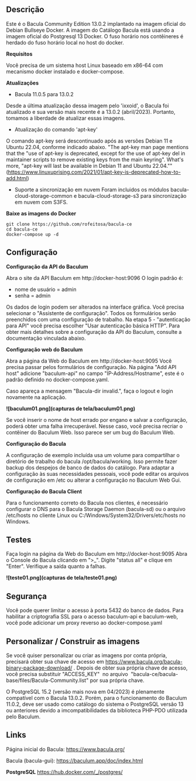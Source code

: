 ## Descrição

Este é o Bacula Community Edition 13.0.2 implantado na imagem oficial do Debian Bullseye Docker. A imagem do Catálogo Bacula está usando a imagem oficial do Postgresql 13 Docker.
O fuso horário nos contêineres é herdado do fuso horário local no host do docker.

**Requisitos**

Você precisa de um sistema host Linux baseado em x86-64 com mecanismo docker instalado e docker-compose.

**Atualizações**

- Bacula 11.0.5 para 13.0.2

Desde a última atualização dessa imagem pelo 'ixxoid', o Bacula foi atualizado e sua versão mais recente é a 13.0.2 (abril/2023). Portanto, tomamos a liberdade de atualizar essas imagens.

- Atualização do comando 'apt-key'

O comando apt-key será descontinuado após as versões Debian 11 e Ubuntu 22.04, conforme indicado abaixo.
"The apt-key man page mentions that the "use of apt-key is deprecated, except for the use of apt-key del in maintainer scripts to remove existing keys from the main keyring". What's more, "apt-key will last be available in Debian 11 and Ubuntu 22.04."" (https://www.linuxuprising.com/2021/01/apt-key-is-deprecated-how-to-add.html)

- Suporte a sincronização em nuvem
Foram incluidos os módulos bacula-cloud-storage-common e bacula-cloud-storage-s3 para sincronização em nuvem com S3FS.

**Baixe as imagens do Docker**

```
git clone https://github.com/rofeitosa/bacula-ce
cd bacula-ce
docker-compose up -d
```

## Configuração

**Configuração da API do Baculum**

Abra o site da API Baculum em http://docker-host:9096
O login padrão é:

- nome de usuário = admin
- senha = admin

Os dados de login podem ser alterados na interface gráfica.
Você precisa selecionar o "Assistente de configuração".
Todos os formulários serão preenchidos com uma configuração de trabalho.
Na etapa 5 - "autenticação para API" você precisa escolher "Usar autenticação básica HTTP".
Para obter mais detalhes sobre a configuração da API do Baculum, consulte a documentação vinculada abaixo.

**Configuração web do Baculum**

Abra a página da Web do Baculum em http://docker-host:9095
Você precisa passar pelos formulários de configuração.
Na página "Add API host" adicione "baculum-api" no campo "IP-Address/Hostname", este é o padrão definido no docker-compose.yaml.

Caso apareça a mensagem "Bacula-dir invalid.", faça o logout e login novamente na aplicação.

**![baculum01.png](capturas de tela/baculum01.png)**

Se você inserir o nome de host errado por engano e salvar a configuração, poderá obter uma falha irrecuperável. Nesse caso, você precisa recriar o contêiner do Baculum Web.
Isso parece ser um bug do Baculum Web.

**Configuração do Bacula**

A configuração de exemplo incluída usa um volume para compartilhar o diretório de trabalho do bacula /opt/bacula/working. Isso permite fazer backup dos despejos de banco de dados do catálogo.
Para adaptar a configuração às suas necessidades pessoais, você pode editar os arquivos de configuração em /etc ou alterar a configuração no Baculum Web Gui.

**Configuração do Bacula Client**

Para o funcionamento correto do Bacula nos clientes, é necessário configurar o DNS para o Bacula Storage Daemon (bacula-sd) ou o arquivo /etc/hosts no cliente Linux ou C:/Windows/System32/Drivers/etc/hosts no Windows.

## Testes

Faça login na página da Web do Baculum em http://docker-host:9095
Abra o Console do Bacula clicando em ">_".
Digite "status all" e clique em "Enter".
Verifique a saída quanto a falhas.

**![teste01.png](capturas de tela/teste01.png)**

## Segurança

Você pode querer limitar o acesso à porta 5432 do banco de dados.
Para habilitar a criptografia SSL para o acesso baculum-api e baculum-web, você pode adicionar um proxy reverso ao docker-compose.yaml

## Personalizar / Construir as imagens

Se você quiser personalizar ou criar as imagens por conta própria, precisará obter sua chave de acesso em https://www.bacula.org/bacula-binary-package-download/ . Depois de obter sua própria chave de acesso, você precisa substituir "ACCESS_KEY"  no arquivo  "bacula-ce/bacula-base/files/Bacula-Community.list" por sua própria chave.

O PostgreSQL 15.2 (versão mais nova em 04/2023) é plenamente compatível com o Bacula 13.0.2. Porém, para o funcionamento do Baculum 11.0.2, deve ser usado como catálogo do sistema o PostgreSQL versão 13 ou anteriores devido a imcompatibilidades da biblioteca PHP-PDO utilizada pelo Baculum.

## Links

Página inicial do Bacula:
https://www.bacula.org/

Bacula (bacula-gui):
https://baculum.app/doc/index.html

**PostgreSQL**
https://hub.docker.com/_/postgres/
